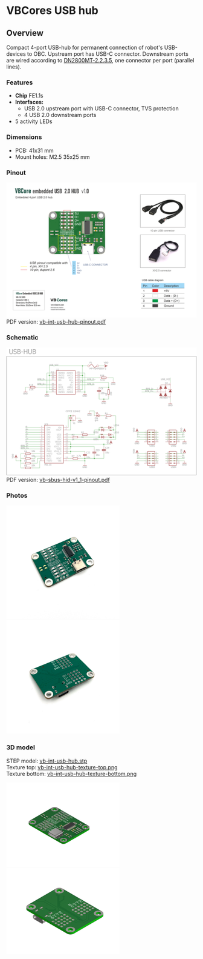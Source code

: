 # VBCores USB hub
## Overview
Compact 4-port USB-hub for permanent connection of robot's USB-devices to OBC. Upstream port has USB-C connector. Downstream ports are wired according to [DN2800MT-2.2.3.5](https://resources.mini-box.com/online/MBD-I-DN2800MT/MBD-I-DN2800MT-manual.pdf), one connector per port (parallel lines). 

### Features
- **Chip** FE1.1s
- **Interfaces:**
	- USB 2.0 upstream port with USB-C connector, TVS protection
	- 4 USB 2.0 downstream ports
- 5 activity LEDs

### Dimensions
- PCB: 41x31 mm
- Mount holes: M2.5 35x25 mm

### Pinout
![VBCores SBUS-HID](vb-int-usb-hub-pinout.png)
PDF version: [vb-int-usb-hub-pinout.pdf](vb-int-usb-hub-pinout.pdf)


### Schematic
![VBCores USB-hub](vb-int-usb-hub-schematic.png)
PDF version: [vb-sbus-hid-v1_1-pinout.pdf](vb-int-usb-hub-schematic.pdf)


### Photos
<p float="left">
<img src="vb-int-usb-hub-1.jpg" width="300">
<img src="vb-int-usb-hub-2.jpg" width="300">
</p>

### 3D model
STEP model: [vb-int-usb-hub.stp](vb-int-usb-hub.stp)
<br>
Texture top: [vb-int-usb-hub-texture-top.png](vb-int-usb-hub-texture-top.png)
<br>
Texture bottom: [vb-int-usb-hub-texture-bottom.png](vb-int-usb-hub-texture-bottom.png)

<p float="left">
<img src="vb-int-usb-hub-render-1.png" width="300">
<img src="vb-int-usb-hub-render-2.png" width="300">
</p>
